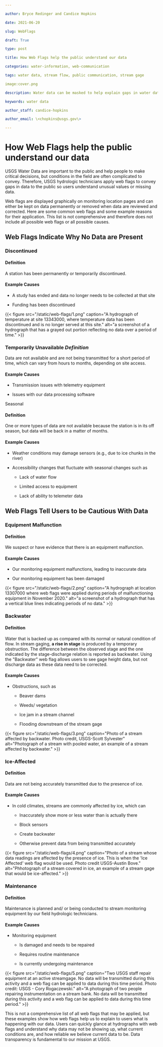 ```yaml
---

author: Bryce Redinger and Candice Hopkins

date: 2021-06-20

slug: WebFlags

draft: True

type: post

title: How Web Flags help the public understand our data

categories: water-information, web-communication

tags: water data, stream flow, public communication, stream gage

image:cover.png

description: Water data can be masked to help explain gaps in water data availability. 

keywords: water data

author_staff: candice-hopkins

author_email: \<chopkins@usgs.gov\>

---
```




# How Web Flags help the public understand our data

USGS Water Data are important to the public and help people to make
critical decisions, but conditions in the field are often complicated to
convey. Therefore, USGS hydrologic technicians apply web flags to convey
gaps in data to the public so users understand unusual values or missing
data.

Web flags are displayed graphically on monitoring location pages and can
either be kept on data permanently or removed when data are reviewed and
corrected. Here are some common web flags and some example reasons for
their application. This list is not comprehensive and therefore does not
include all possible web flags or all possible causes.

##  Web Flags Indicate Why No Data are Present

### 

### Discontinued

#### Definition

A station has been permanently or temporarily discontinued.

#### Example Causes

-   A study has ended and data no longer needs to be collected at that
    site

-   Funding has been discontinued

<div class="grid-row">
{{< figure src="/static/web-flags/1.png" caption="A hydrograph of temperature at site 13343000, where
temperature data has been discontinued and is no longer served at this
site." alt="a screenshot of a hydrograph that has a grayed out
portion reflecting no data over a period of time." >}}


### 

### Temporarily Unavailable *Definition*

Data are not available and are not being transmitted for a short period
of time, which can vary from hours to months, depending on site access.

#### Example Causes

-   Transmission issues with telemetry equipment

-   Issues with our data processing software

Seasonal

#### Definition

One or more types of data are not available because the station is in
its off season, but data will be back in a matter of months.

#### Example Causes

-   Weather conditions may damage sensors (e.g., due to ice chunks in
    the river)

-   Accessibility changes that fluctuate with seasonal changes such as

    -   Lack of water flow

    -   Limited access to equipment

    -   Lack of ability to telemeter data

## Web Flags Tell Users to be Cautious With Data 

### Equipment Malfunction

#### Definition

We suspect or have evidence that there is an equipment malfunction.

#### Example Causes

-   Our monitoring equipment malfunctions, leading to inaccurate data

-   Our monitoring equipment has been damaged

<div class="grid-row">
{{< figure src="/static/web-flags/2.png" caption="A hydrograph at location 13307000 where web flags were applied
during periods of malfunctioning equipment in November 2020." alt="a screenshot of a hydrograph that has a vertical blue lines indicating
periods of no data." >}}

### Backwater

#### Definition

Water that is backed up as compared with its normal or natural condition
of flow. In stream gaging, **a rise in stage** is produced by a
temporary obstruction. The difference between the observed stage and the
one indicated by the stage-discharge relation is reported as backwater.
Using the "Backwater" web flag allows users to see gage height data, but
not discharge data as these data need to be corrected.

#### Example Causes

-   Obstructions, such as

    -   Beaver dams

    -   Weeds/ vegetation

    -   Ice jam in a stream channel

    -   Flooding downstream of the stream gage

<div class="grid-row">
{{< figure src="/static/web-flags/3.png" caption="Photo of a stream affected by backwater. Photo credit,
USGS-Scott Sylvester" alt="Photograph of a stream with pooled water, an example of a stream affected by backwater." >}}


### Ice-Affected

#### Definition

Data are not being accurately transmitted due to the presence of ice.

#### Example Causes

-   In cold climates, streams are commonly affected by ice, which can

    -   Inaccurately show more or less water than is actually there

    -   Block sensors

    -   Create backwater

    -   Otherwise prevent data from being transmitted accurately

<div class="grid-row">
{{< figure src="/static/web-flags/4.png" caption="Photo of a stream whose data readings are affected by the
presence of ice. This is when the 'Ice Affected' web flag would be used.
Photo credit USGS-Austin Bove." alt="Phhotograph of a stream covered
in ice, an example of a stream gage that would be ice-affected." >}}

### Maintenance

#### Definition

Maintenance is planned and/ or being conducted to stream monitoring
equipment by our field hydrologic technicians. 

#### Example Causes

-   Monitoring equipment

    -   Is damaged and needs to be repaired

    -   Requires routine maintenance

    -   Is currently undergoing maintenance


<div class="grid-row">
{{< figure src="/static/web-flags/5.png" caption="Two USGS staff repair equipment at an active streamgage. No
data will be transmitted during this activity and a web flag can be
applied to data during this time period. Photo credit: USGS - Cory Rogaczewski." alt="A photograph of two people repairing instrumentation on
a stream bank. No data will be transmitted during this activity and a
web flag can be applied to data during this time period." >}}

This is not a comprehensive list of all web flags that may be applied,
but these examples show how web flags help us to explain to users what
is happening with our data. Users can quickly glance at hydrographs with
web flags and understand why data may not be showing up, what current
conditions are, and how reliable we believe current data to be. Data
transparency is fundamental to our mission at USGS.

### 
